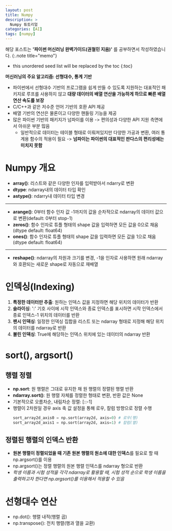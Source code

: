 ```yaml
---
layout: post
title: Numpy
description: > 
  Numpy 튜토리얼
categories: [AI]
tags: [numpy]
---
```


해당 포스트는 **'파이썬 머신러닝 완벽가이드(권철민 지음)'** 를 공부하면서 작성하였습니다.
{:.note title="memo"}

* this unordered seed list will be replaced by the toc
{:toc}

**머신러닝의 주요 알고리즘: 선형대수, 통계 기반**

- 파이썬에서 선형대수 기반의 프로그램을 쉽게 만들 수 있도록 지원하는 대표적인 패키지로 루프를 사용하지 않고 **대량 데이터의 배열 연산을 가능하게 하므로 빠른 배열 연산 속도를 보장**
- C/C++과 같은 저수준 언어 기반의 호환 API 제공
- 배열 기반의 연산은 물론이고 다양한 핸들링 기능을 제공
- 많은 파이썬 기반의 패키지가 넘파이를 이용 -> 편의성과 다양한 API 지원 측면에서 아쉬운 부분 많음
    - 일반적으로 데이터는 테이블 형태로 이뤄져있지만 다양한 가공과 변환, 여러 통계용 함수의 적용이 필요 -> **넘파이는 파이썬의 대표적인 판다스의 편리성에는 미치지 못함**

# Numpy 개요
- **array()**: 리스트와 같은 다양한 인자를 입력받아서 ndarry로 변환
- **dtype**: ndarray내의 데이터 타입 확인
- **astype()**: ndarry내 데이터 타입 변경

---

- **arange()**: 0부터 함수 인자 값 -1까지의 값을 순차적으로 ndarray의 데이터 값으로 변환(default: 0부터 stop-1)
- **zeros()**: 함수 인자로 튜플 형태의 shape 값을 입력하면 모든 값을 0으로 채움(dtype default: float64)
- **ones()**: 함수 인자로 튜플 형태의 shape 값을 입력하면 모든 값을 1으로 채움(dtype default: float64)

---

- **reshape()**: ndarray의 차원과 크기를 변경, -1을 인자로 사용하면 원래 ndarray와 호환되는 새로운 shape로 자동으로 재배열

# 인덱싱(Indexing)
1. **특정한 데이터만 추출**: 원하는 인덱스 값을 지정하면 해당 위치의 데이터가 반환
2. **슬라이싱**: ':' 기호 사이에 시작 인덱스와 종료 인덱스를 표시하면 시작 인덱스에서 종료 인덱스-1 위치의 데이터를 반환
3. **팬시 인덱싱**: 일정한 인덱싱 집합을 리스트 또는 ndarray 형태로 지정해 해당 위치의 데이터를 ndarray로 반환
4. **불린 인덱싱**: True에 해당하는 인덱스 위치에 있는 데이터의 ndarray 반환

# sort(), argsort()
## 행렬 정렬
- **np.sort**: 원 행렬은 그대로 유지한 채 원 행렬의 정렬된 행렬 반환
- **ndarray.sort()**: 원 행렬 자체를 정렬한 형태로 변환, 반환 값은 None
- 기본적으로 오름차순, 내림차순 정렬: [::-1]
- 행렬이 2차원일 경우 axis 축 값 설정을 통해 로우, 칼럼 방향으로 정렬 수행
    ```python
    sort_array2d_axis0 = np.sort(array2d, axis=0) # 로우(행)
    sort_array2d_axis1 = np.sort(array2d, axis=1) # 칼럼(열)
    ```

## 정렬된 행렬의 인덱스 반환
- **원본 행렬이 정렬되었을 때 기존 원본 행렬의 원소에 대한 인덱스**를 필요로 할 때 np.argsort()를 이용
- np.argsort()는 정렬 행렬의 원본 행렬 인덱스를 ndarray 형으로 반환
- _학생 이름과 시험 성적을 각각 ndarray로 활용할 때, 시험 성적 순으로 학생 이름을 출력하고자 한다면 np.argsort()를 이용해서 적용할 수 있음_

# 선형대수 연산
- np.dot(): 행렬 내적(행렬 곱)
- np.transpose(): 전치 행렬(행과 열을 교환)